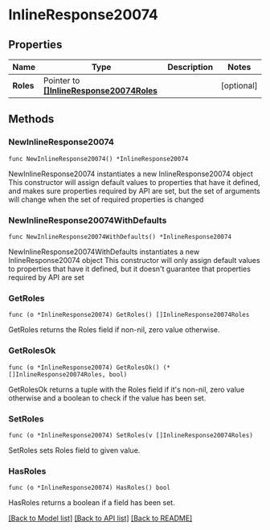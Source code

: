 # InlineResponse20074

## Properties

Name | Type | Description | Notes
------------ | ------------- | ------------- | -------------
**Roles** | Pointer to [**[]InlineResponse20074Roles**](InlineResponse20074Roles.md) |  | [optional] 

## Methods

### NewInlineResponse20074

`func NewInlineResponse20074() *InlineResponse20074`

NewInlineResponse20074 instantiates a new InlineResponse20074 object
This constructor will assign default values to properties that have it defined,
and makes sure properties required by API are set, but the set of arguments
will change when the set of required properties is changed

### NewInlineResponse20074WithDefaults

`func NewInlineResponse20074WithDefaults() *InlineResponse20074`

NewInlineResponse20074WithDefaults instantiates a new InlineResponse20074 object
This constructor will only assign default values to properties that have it defined,
but it doesn't guarantee that properties required by API are set

### GetRoles

`func (o *InlineResponse20074) GetRoles() []InlineResponse20074Roles`

GetRoles returns the Roles field if non-nil, zero value otherwise.

### GetRolesOk

`func (o *InlineResponse20074) GetRolesOk() (*[]InlineResponse20074Roles, bool)`

GetRolesOk returns a tuple with the Roles field if it's non-nil, zero value otherwise
and a boolean to check if the value has been set.

### SetRoles

`func (o *InlineResponse20074) SetRoles(v []InlineResponse20074Roles)`

SetRoles sets Roles field to given value.

### HasRoles

`func (o *InlineResponse20074) HasRoles() bool`

HasRoles returns a boolean if a field has been set.


[[Back to Model list]](../README.md#documentation-for-models) [[Back to API list]](../README.md#documentation-for-api-endpoints) [[Back to README]](../README.md)


